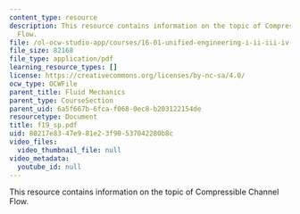 ```yaml
---
content_type: resource
description: This resource contains information on the topic of Compressible Channel
  Flow.
file: /ol-ocw-studio-app/courses/16-01-unified-engineering-i-ii-iii-iv-fall-2005-spring-2006/80217e8347e981e23f90537042280b8c_f19_sp.pdf
file_size: 82168
file_type: application/pdf
learning_resource_types: []
license: https://creativecommons.org/licenses/by-nc-sa/4.0/
ocw_type: OCWFile
parent_title: Fluid Mechanics
parent_type: CourseSection
parent_uid: 6a5f667b-6fca-f068-0ec8-b203122154de
resourcetype: Document
title: f19_sp.pdf
uid: 80217e83-47e9-81e2-3f90-537042280b8c
video_files:
  video_thumbnail_file: null
video_metadata:
  youtube_id: null
---
```

This resource contains information on the topic of Compressible Channel Flow.